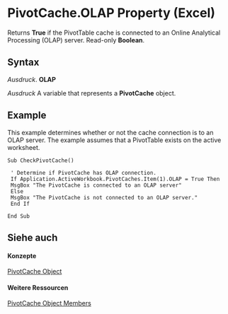 
# PivotCache.OLAP Property (Excel)

Returns  **True** if the PivotTable cache is connected to an Online Analytical Processing (OLAP) server. Read-only **Boolean**.


## Syntax

 _Ausdruck_. **OLAP**

 _Ausdruck_ A variable that represents a **PivotCache** object.


## Example

This example determines whether or not the cache connection is to an OLAP server. The example assumes that a PivotTable exists on the active worksheet.


```
Sub CheckPivotCache() 
 
 ' Determine if PivotCache has OLAP connection. 
 If Application.ActiveWorkbook.PivotCaches.Item(1).OLAP = True Then 
 MsgBox "The PivotCache is connected to an OLAP server" 
 Else 
 MsgBox "The PivotCache is not connected to an OLAP server." 
 End If 
 
End Sub 

```


## Siehe auch


#### Konzepte


[PivotCache Object](c3d84ef1-f9e6-b1bc-cbf0-3ba8dfe17439.md)
#### Weitere Ressourcen


[PivotCache Object Members](http://msdn.microsoft.com/library/113f1109-e1c9-2c6e-0581-9fba82f278dc%28Office.15%29.aspx)